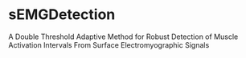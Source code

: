 # sEMGDetection
A Double Threshold Adaptive Method for Robust Detection of Muscle Activation Intervals From Surface Electromyographic Signals
